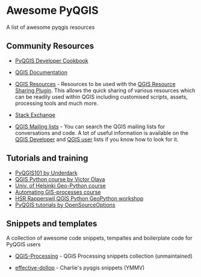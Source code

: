 # Awesome PyQGIS

A list of awesome pyqgis resources

## Community Resources

* [PyQGIS Developer Cookbook](https://docs.qgis.org/3.10/en/docs/pyqgis_developer_cookbook/index.html)

* [QGIS Documentation](https://docs.qgis.org/3.10/en/docs/)

* [QGIS Resources](https://github.com/qgis/QGIS-Resources) - Resources to be used with the [QGIS Resource Sharing Plugin](http://qgis-contribution.github.io/QGIS-ResourceSharing/). This allows the quick sharing of various resources which can be readily used within QGIS including customised scripts, assets, processing tools and much more.

* [Stack Exchange](https://gis.stackexchange.com)

* [QGIS Mailing lists](http://osgeo-org.1560.x6.nabble.com) - You can search the QGIS mailing lists for conversations and code. A lot of useful information is available on the [QGIS Developer](http://osgeo-org.1560.x6.nabble.com/QGIS-Developer-f4099106.html) and [QGIS user](http://osgeo-org.1560.x6.nabble.com/QGIS-User-f4125267.html) lists if you know how to look for it.

## Tutorials and training

* [PyQGIS101 by Underdark](https://anitagraser.com/pyqgis-101-introduction-to-qgis-python-programming-for-non-programmers/)
* [QGIS Python course by Victor Olaya](https://github.com/volaya/qgis-python-course)
* [Univ. of Helsinki Geo-Python course](https://geo-python.github.io/)
* [Automating GIS-processes course](https://automating-gis-processes.github.io/site/)
* [HSR Rapperswil QGIS Python GeoPython workshop](https://github.com/geometalab/GeoPythonConf2018-QGIS-Processing-Workshop)
* [PyQGIS tutorials by OpenSourceOptions](https://opensourceoptions.com/python/pyqgis_001_loadingrasters.html)

## Snippets and templates

A collection of awesome code snippets, tempaltes and boilerplate code for PyQGIS users

* [QGIS-Processing](https://github.com/qgis/QGIS-Processing) - QGIS Processing snippets collection (unmaintained)

* [effective-dollop](https://github.com/zacharlie/effective-dollop/tree/main/pyqgis) - Charlie's pyqgis snippets (YMMV)
